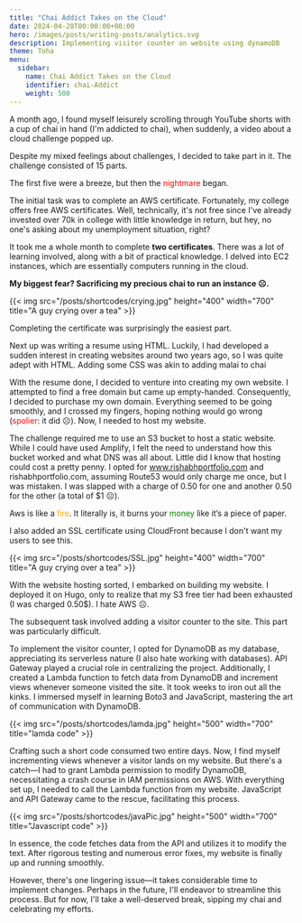 ```yaml
---
title: "Chai Addict Takes on the Cloud"
date: 2024-04-28T00:00:00+00:00
hero: /images/posts/writing-posts/analytics.svg
description: Implementing visitor counter on website using dynamoDB
theme: Toha
menu:
  sidebar:
    name: Chai Addict Takes on the Cloud
    identifier: chai-Addict
    weight: 500
---
```

A month ago, I found myself leisurely scrolling through YouTube shorts with a cup of chai in hand (I'm addicted to chai), when suddenly, a video about a cloud challenge popped up. 

Despite my mixed feelings about challenges, I decided to take part in it. The challenge consisted of 15 parts.

The first five were a breeze, but then the <span style="color:red">nightmare</span> began. 

The initial task was to complete an AWS certificate. Fortunately, my college offers free AWS certificates. Well, technically, it's not free since I've already invested over 70k in college with little knowledge in return, but hey, no one's asking about my unemployment situation, right?

It took me a whole month to complete **two certificates**. There was a lot of learning involved, along with a bit of practical knowledge. I delved into EC2 instances, which are essentially computers running in the cloud. 


**My biggest fear? Sacrificing my precious chai to run an instance ☹.**


{{< img src="/posts/shortcodes/crying.jpg"  height="400" width="700"  title="A guy crying over a tea" >}}

Completing the certificate was surprisingly the easiest part. 

Next up was writing a resume using HTML. Luckily, I had developed a sudden interest in creating websites around two years ago, so I was quite adept with HTML. Adding some CSS was akin to adding malai to chai

With the resume done, I decided to venture into creating my own website. I attempted to find a free domain but came up empty-handed.
 Consequently, I decided to purchase my own domain. Everything seemed to be going smoothly, and I crossed my fingers, hoping nothing would go wrong (<span style="color:red">spolier</span>: it did ☹). Now, I needed to host my website. 

The challenge required me to use an S3 bucket to host a static website. While I could have used Amplify, I felt the need to understand how this bucket worked and what DNS was all about. Little did I know that hosting could cost a pretty penny. I opted for www.rishabhportfolio.com and rishabhportfolio.com, assuming Route53 would only charge me once, but I was mistaken. I was slapped with a charge of 0.50 for one and another 0.50 for the other (a total of $1 ☹). 

Aws is like a <span style = "color:orange">fire</span>. It literally is, it burns your <span style="color:green">money</span> like it’s a piece of paper.

I also added an SSL certificate using CloudFront because I don't want my users to see this.

{{< img src="/posts/shortcodes/SSL.jpg"  height="400" width="700"  title="A guy crying over a tea" >}}

With the website hosting sorted, I embarked on building my website. I deployed it on Hugo, only to realize that my S3 free tier had been exhausted (I was charged 0.50$). I hate AWS ☹. 

The subsequent task involved adding a visitor counter to the site. This part was particularly difficult. 

To implement the visitor counter, I opted for DynamoDB as my database, appreciating its serverless nature (I also hate working with databases).
 API Gateway played a crucial role in centralizing the project. Additionally, I created a Lambda function to fetch data from DynamoDB and increment views whenever someone visited the site. It took weeks to iron out all the kinks. I immersed myself in learning Boto3 and JavaScript, mastering the art of communication with DynamoDB.


 {{< img src="/posts/shortcodes/lamda.jpg"  height="500" width="700"  title="lamda code" >}}

Crafting such a short code consumed two entire days. Now, I find myself incrementing views whenever a visitor lands on my website. But there's a catch—I had to grant Lambda permission to modify DynamoDB, necessitating a crash course in IAM permissions on AWS. With everything set up, I needed to call the Lambda function from my website. JavaScript and API Gateway came to the rescue, facilitating this process.

 {{< img src="/posts/shortcodes/javaPic.jpg"  height="500" width="700"  title="Javascript code" >}}

In essence, the code fetches data from the API and utilizes it to modify the text. After rigorous testing and numerous error fixes, my website is finally up and running smoothly.

 However, there's one lingering issue—it takes considerable time to implement changes. Perhaps in the future, I'll endeavor to streamline this process. But for now, I'll take a well-deserved break, sipping my chai and celebrating my efforts.

